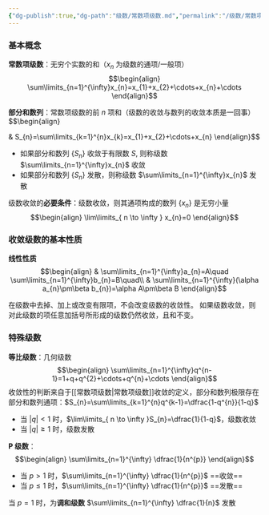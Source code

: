 ```yaml
---
{"dg-publish":true,"dg-path":"级数/常数项级数.md","permalink":"/级数/常数项级数/","dgPassFrontmatter":true,"noteIcon":"","created":"2024-05-21T15:20:28.316+08:00","updated":"2024-10-27T14:32:34.499+08:00"}
---
```



### 基本概念
**常数项级数**：无穷个实数的和（$x_{n}$ 为级数的通项/一般项）
$$\begin{align}
\sum\limits_{n=1}^{\infty}x_{n}=x_{1}+x_{2}+\cdots+x_{n}+\cdots
\end{align}$$


**部分和数列**：常数项级数的前 $n$ 项和（级数的收敛与数列的收敛本质是一回事）
$$\begin{align}

 & S_{n}=\sum\limits_{k=1}^{n}x_{k}=x_{1}+x_{2}+\cdots+x_{n}
\end{align}$$
- 如果部分和数列 $\left\{S_{n} \right\}$ 收敛于有限数 $S$, 则称级数 $\sum\limits_{n=1}^{\infty}x_{n}$ 收敛
- 如果部分和数列 $\left\{S_{n} \right\}$ 发散，则称级数 $\sum\limits_{n=1}^{\infty}x_{n}$ 发散

级数收敛的**必要条件**：级数收敛，则其通项构成的数列 $\left\{x_{n} \right\}$ 是无穷小量
$$\begin{align}
\lim\limits_{ n \to \infty } x_{n}=0
\end{align}$$

### 收敛级数的基本性质
**线性性质**
$$\begin{align}
 & \sum\limits_{n=1}^{\infty}a_{n}=A\quad  \sum\limits_{n=1}^{\infty}b_{n}=B\quad\\
 & \sum\limits_{n=1}^{\infty}(\alpha a_{n}\pm\beta b_{n})=\alpha A\pm\beta B
\end{align}$$

在级数中去掉、加上或改变有限项，不会改变级数的收敛性。
如果级数收敛，则对此级数的项任意加括号所形成的级数仍然收敛，且和不变。

### 特殊级数
**等比级数**：几何级数
$$\begin{align}
\sum\limits_{n=1}^{\infty}q^{n-1}=1+q+q^{2}+\cdots+q^{n}+\cdots
\end{align}$$
收敛性的判断来自于[[常数项级数\|常数项级数]]收敛的定义，部分和数列极限存在
部分和数列通项：$S_{n}=\sum\limits_{k=1}^{n}q^{k-1}=\dfrac{1-q^{n}}{1-q}$
- 当 $|q|<1$ 时，$\lim\limits_{ n \to \infty }S_{n}=\dfrac{1}{1-q}$，级数收敛
- 当 $|q|\geq 1$ 时，级数发散


**P 级数**：
$$\begin{align}
\sum\limits_{n=1}^{\infty} \dfrac{1}{n^{p}}
\end{align}$$
- 当 $p>1$ 时，$\sum\limits_{n=1}^{\infty} \dfrac{1}{n^{p}}$ ==收敛==
- 当 $p\leq1$ 时，$\sum\limits_{n=1}^{\infty} \dfrac{1}{n^{p}}$ ==发散==

当 $p=1$ 时，为**调和级数** $\sum\limits_{n=1}^{\infty} \dfrac{1}{n}$   发散


